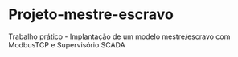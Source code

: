 # Projeto-mestre-escravo
Trabalho prático - Implantação de um modelo mestre/escravo com ModbusTCP e Supervisório SCADA
